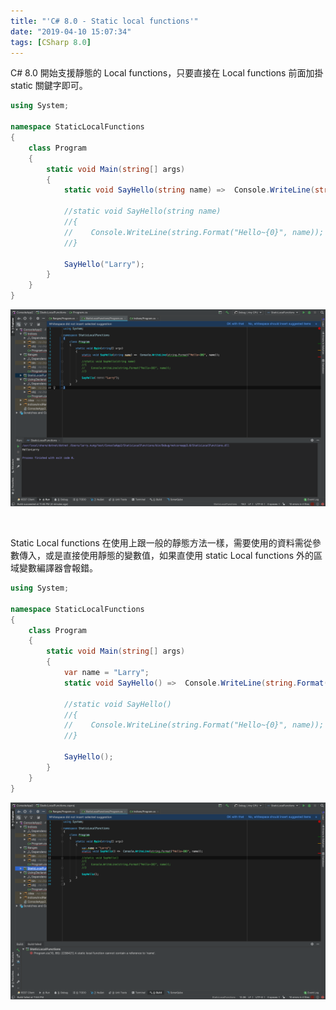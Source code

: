 ```yaml
---
title: "'C# 8.0 - Static local functions'"
date: "2019-04-10 15:07:34"
tags: [CSharp 8.0]
---
```



C# 8.0 開始支援靜態的 Local functions，只要直接在 Local functions 前面加掛 static 關鍵字即可。  

<!-- More -->

```C#
using System;

namespace StaticLocalFunctions
{
    class Program
    {
        static void Main(string[] args)
        {
            static void SayHello(string name) =>  Console.WriteLine(string.Format("Hello~{0}", name));

            //static void SayHello(string name)
            //{
            //    Console.WriteLine(string.Format("Hello~{0}", name));
            //}

            SayHello("Larry");
        }
    }
}
```

![1.png](1.png)

<br/>


Static Local functions 在使用上跟一般的靜態方法一樣，需要使用的資料需從參數傳入，或是直接使用靜態的變數值，如果直使用 static Local functions 外的區域變數編譯器會報錯。  

```C#
using System;

namespace StaticLocalFunctions
{
    class Program
    {
        static void Main(string[] args)
        {
            var name = "Larry";
            static void SayHello() =>  Console.WriteLine(string.Format("Hello~{0}", name));

            //static void SayHello()
            //{
            //    Console.WriteLine(string.Format("Hello~{0}", name));
            //}

            SayHello();
        }
    }
}
```

![2.png](2.png)
